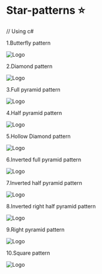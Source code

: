 
# Star-patterns ⭐

// Using c#

1.Butterfly pattern

![Logo](https://user-images.githubusercontent.com/65957472/229960496-aadea4c5-2b42-4612-b5f7-d71746ad50f3.png)


2.Diamond pattern

![Logo](https://user-images.githubusercontent.com/65957472/229960220-695fbc69-11ba-4ef2-97d6-0853d14ad97f.png)

  

3.Full pyramid pattern

![Logo](https://user-images.githubusercontent.com/65957472/229961244-83e3dbf0-60d8-4678-a3e1-7bbdccada970.jpg)


4.Half pyramid pattern



![Logo](https://quescol.com/wp-content/uploads/2020/04/half-pyramid-quescol.jpg)


5.Hollow Diamond pattern


![Logo](https://user-images.githubusercontent.com/65957472/229968206-b9eb4867-d6e5-43f7-adcf-9bbb5c12830e.gif)


6.Inverted full pyramid pattern

![Logo](https://sillycodes.com/wp-content/uploads/2021/06/Pattern-6-Reverse-Pyramid-star-pattern-in-c.png)

7.Inverted half pyramid pattern

![Logo](https://user-images.githubusercontent.com/65957472/229973522-b660041d-c712-46a4-a586-e6aefe49f2d6.jpg)

8.Inverted right half pyramid pattern

![Logo](https://user-images.githubusercontent.com/65957472/229973760-4b36a26a-d639-4bbb-9789-f8db31af0964.jpg)


9.Right pyramid pattern

![Logo](https://user-images.githubusercontent.com/65957472/229974257-3e623491-b3a0-4216-891f-c816a7b9e63c.jpg)

10.Square pattern


![Logo](https://user-images.githubusercontent.com/65957472/229981702-21ad7662-4e4d-4ead-a4ec-127ecf6aa8b3.png)
